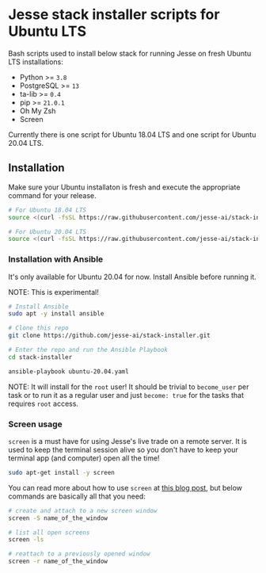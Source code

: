 # Jesse stack installer scripts for Ubuntu LTS

Bash scripts used to install below stack for running Jesse on fresh Ubuntu LTS installations:

- Python >= `3.8`
- PostgreSQL >= `13`
- ta-lib >= `0.4`
- pip >= `21.0.1`
- Oh My Zsh
- Screen

Currently there is one script for Ubuntu 18.04 LTS and one script for Ubuntu 20.04 LTS.

## Installation

Make sure your Ubuntu installaton is fresh and execute the appropriate command for your release.

```sh
# For Ubuntu 18.04 LTS
source <(curl -fsSL https://raw.githubusercontent.com/jesse-ai/stack-installer/master/ubuntu-18.04.sh)

# For Ubuntu 20.04 LTS
source <(curl -fsSL https://raw.githubusercontent.com/jesse-ai/stack-installer/master/ubuntu-20.04.sh)
```

### Installation with Ansible

It's only available for Ubuntu 20.04 for now. Install Ansible before running it.

NOTE: This is experimental!

```sh
# Install Ansible
sudo apt -y install ansible

# Clone this repo
git clone https://github.com/jesse-ai/stack-installer.git

# Enter the repo and run the Ansible Playbook
cd stack-installer

ansible-playbook ubuntu-20.04.yaml
```

NOTE: It will install for the `root` user! It should be trivial to `become_user` per task or to run it as a regular user and just `become: true` for the tasks that requires `root` access.

### Screen usage

`screen` is a must have for using Jesse's live trade on a remote server. It is used to keep the terminal session alive so you don't have to keep your terminal app (and computer) open all the time!

```sh
sudo apt-get install -y screen
```

You can read more about how to use `screen` at [this blog post](https://www.digitalocean.com/community/tutorials/how-to-install-and-use-screen-on-an-ubuntu-cloud-server), but below commands are basically all that you need:

```sh
# create and attach to a new screen window
screen -S name_of_the_window

# list all open screens
screen -ls

# reattach to a previously opened window
screen -r name_of_the_window
```
